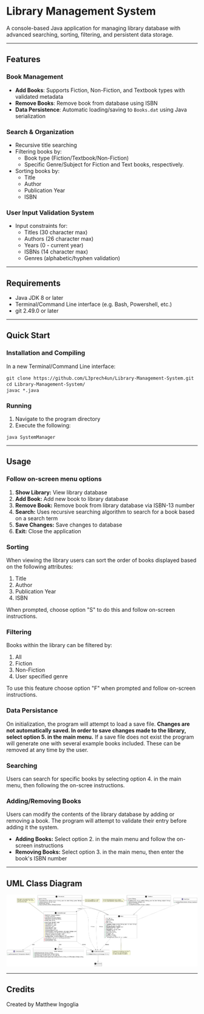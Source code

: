 # Library Management System

A console-based Java application for managing library database with advanced searching, sorting, filtering, and persistent data storage.

---

## Features

### Book Management
- **Add Books**: Supports Fiction, Non-Fiction, and Textbook types with validated metadata
- **Remove Books**: Remove book from database using ISBN
- **Data Persistence**: Automatic loading/saving to `Books.dat` using Java serialization

### Search & Organization
- Recursive title searching
- Filtering books by:
  - Book type (Fiction/Textbook/Non-Fiction)
  - Specific Genre/Subject for Fiction and Text books, respectively.
- Sorting books by:
  - Title
  - Author
  - Publication Year
  - ISBN

### User Input Validation System
- Input constraints for:
  - Titles (30 character max)
  - Authors (26 character max)
  - Years (0 - current year)
  - ISBNs (14 character max)
  - Genres (alphabetic/hyphen validation)

---

## Requirements
- Java JDK 8 or later
- Terminal/Command Line interface (e.g. Bash, Powershell, etc.)
- git 2.49.0 or later

---

## Quick Start

### Installation and Compiling
In a new Terminal/Command Line interface:
```
git clone https://github.com/L3prech4un/Library-Management-System.git
cd Library-Management-System/
javac *.java
```

### Running
1. Navigate to the program directory
2. Execute the following:
```
java SystemManager
```

---

## Usage

### Follow on-screen menu options
1. **Show Library:** View library database
2. **Add Book:** Add new book to library database
3. **Remove Book:** Remove book from library database via ISBN-13 number
4. **Search:** Uses recursive searching algorithm to search for a book based on a search term
5. **Save Changes:** Save changes to database
6. **Exit:** Close the application

### Sorting
When viewing the library users can sort the order of books displayed based on the following attributes:
1. Title
2. Author
3. Publication Year
4. ISBN

When prompted, choose option "S" to do this and follow on-screen instructions.

### Filtering
Books within the library can be filtered by:
1. All
2. Fiction
3. Non-Fiction
4. User specified genre

To use this feature choose option "F" when prompted and follow on-screen instructions.

### Data Persistance
On initialization, the program will attempt to load a save file. **Changes are not automatically saved. In order to save changes made to the library, select option 5. in the main menu.** If a save file does not exist the program will generate one with several example books included. These can be removed at any time by the user.

### Searching
Users can search for specific books by selecting option 4. in the main menu, then following the on-scree instructions.

### Adding/Removing Books
Users can modify the contents of the library database by adding or removing a book. The program will attempt to validate their entry before adding it the system.
- **Adding Books:** Select option 2. in the main menu and follow the on-screen instructions
- **Removing Books:** Select option 3. in the main menu, then enter the book's ISBN number

---

## UML Class Diagram
![UML Class Diagram](https://github.com/L3prech4un/Library-Management-System/blob/main/UML_Diagram.png)

---

## Credits
Created by Matthew Ingoglia
